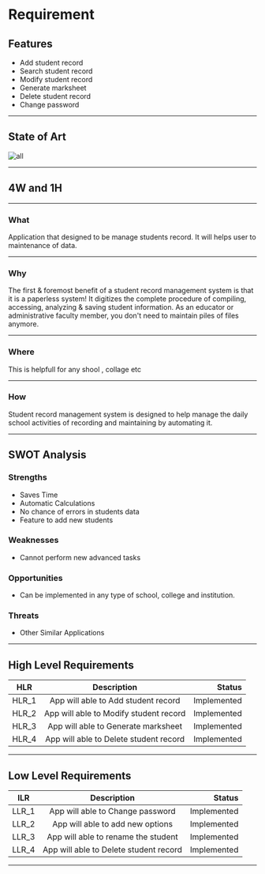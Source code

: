 # Requirement
## Features
* Add student record
* Search student record
* Modify student record
* Generate marksheet
* Delete student record
* Change password
---
## State of Art

![all](https://user-images.githubusercontent.com/94335341/143404644-561a5a16-d1c7-4a72-a352-1c589d12ff8a.jpg)

---
## 4W and 1H
---
### What

Application that designed to be manage students record. It will helps user to maintenance of data. 

---
### Why
The first & foremost benefit of a student record management system is that it is a paperless system! It digitizes the complete procedure of compiling, accessing, analyzing & saving student information. As an educator or administrative faculty member, you don't need to maintain piles of files anymore.

---
### Where

This is helpfull for any shool , collage  etc

---
### How

Student record management system is designed to help manage the daily school activities of recording and maintaining by automating it.

---

## SWOT Analysis

### Strengths
* Saves Time
*  Automatic Calculations
*  No chance of errors in students data
*  Feature to add new students
###  Weaknesses
*  Cannot perform new advanced tasks
### Opportunities
* Can be implemented in any type of school, college and institution.
### Threats
* Other Similar Applications

---
## High Level Requirements

| HLR        | Description         | Status  |
| ------------- |:-------------:| -----:|
| HLR_1     | App will able to Add student record  | Implemented |
| HLR_2     | App will able to Modify student record      |  Implemented |
| HLR_3 | App will able to Generate marksheet     |   Implemented |
| HLR_4 | App will able to Delete student record      |    Implemented |


---
## Low Level Requirements


| lLR        | Description         | Status  |
| ------------- |:-------------:| -----:|
| LLR_1     | App will able to Change password | Implemented |
| LLR_2     | App will able to add new options      |  Implemented |
| LLR_3 | App will able to rename the student     |   Implemented |
| LLR_4 | App will able to Delete student record     |    Implemented |

---
